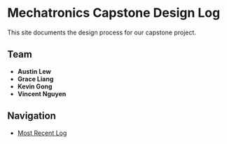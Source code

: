 <!-- # Design Log

For full documentation visit [mkdocs.org](https://www.mkdocs.org).

## Commands

* `mkdocs new [dir-name]` - Create a new project.
* `mkdocs serve` - Start the live-reloading docs server.
* `mkdocs build` - Build the documentation site.
* `mkdocs -h` - Print help message and exit.

## Project layout

    mkdocs.yml    # The configuration file.
    docs/
        index.md  # The documentation homepage.
        ...       # Other markdown pages, images and other files. -->

# Mechatronics Capstone Design Log

This site documents the design process for our capstone project.

## Team
- **Austin Lew**
- **Grace Liang**
- **Kevin Gong**
- **Vincent Nguyen**

## Navigation
- [Most Recent Log](logs/week-01.md)
